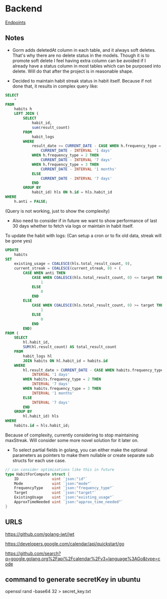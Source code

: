 # Backend

[Endpoints](https://galactic-escape-804413.postman.co/workspace/Stumble~8b18c535-4c33-4445-9f41-3fd645691d7d/collection/20124508-30a6e9dc-c460-473e-a0c3-e2fc2c5e066d?action=share&creator=20124508&active-environment=26183107-3fa6a988-04b0-403c-8575-7ec046deff9c)

## Notes

- Gorm adds deletedAt column in each table, and it always soft deletes. That's why there are no delete status in the models. Though it is to promote soft delete I feel having extra column can be avoided if I already have a status column in most tables which can be purposed into delete. Will do that after the project is in reasonable shape.


- Decided to maintain habit streak status in habit itself. Because if not done that, it results in complex query like:
```sql
SELECT
	*
FROM
	habits h
	LEFT JOIN (
		SELECT
			habit_id,
			sum(result_count)
		FROM
			habit_logs
		WHERE
			result_date >= CURRENT_DATE - CASE WHEN h.frequency_type = 1 THEN
				CURRENT_DATE - INTERVAL '1 days'
			WHEN h.frequency_type = 2 THEN
				CURRENT_DATE - INTERVAL '7 days'
			WHEN h.frequency_type = 3 THEN
				CURRENT_DATE - INTERVAL '1 months'
			ELSE
				CURRENT_DATE - INTERVAL '7 days'
			END
		GROUP BY
			habit_id) hls ON h.id = hls.habit_id
WHERE
	h.anti = FALSE;
```
(Query is not working, just to show the complexity)

- Also need to consider if in future we want to show performance of last 30 days whether to fetch via logs or maintain in habit itself.

To update the habit with logs:
(Can setup a cron or to fix old data, streak will be gone yes)

```sql
UPDATE
	habits
SET
	existing_usage = COALESCE(hls.total_result_count, 0),
	current_streak = COALESCE(current_streak, 0) + (
		CASE WHEN anti THEN
			CASE WHEN COALESCE(hls.total_result_count, 0) <= target THEN
				1
			ELSE
				0
			END
		ELSE
			CASE WHEN COALESCE(hls.total_result_count, 0) >= target THEN
				1
			ELSE
				0
			END
		END)
FROM (
	SELECT
		hl.habit_id,
		SUM(hl.result_count) AS total_result_count
	FROM
		habit_logs hl
		JOIN habits ON hl.habit_id = habits.id
	WHERE
		hl.result_date > CURRENT_DATE - CASE WHEN habits.frequency_type = 1 THEN
			INTERVAL '1 days'
		WHEN habits.frequency_type = 2 THEN
			INTERVAL '7 days'
		WHEN habits.frequency_type = 3 THEN
			INTERVAL '1 months'
		ELSE
			INTERVAL '7 days'
		END
	GROUP BY
		hl.habit_id) hls
WHERE
	habits.id = hls.habit_id;
```

Because of complexity, currently considering to stop maintaining maxStreak. Will consider some more novel solution for it later on.

- To select partial fields in golang, you can either make the optional parameters as pointers to make them nullable or create separate sub structs for each use case.
```go
// can consider optimizations like this in future
type HabitForCompute struct {
	ID               uint `json:"id"`
	Mode             uint `json:"mode"`
	FrequencyType    uint `json:"frequency_type"`
	Target           uint `json:"target"`
	ExistingUsage    uint `json:"existing_usage"`
	ApproxTimeNeeded uint `json:"approx_time_needed"`
}
```

## URLS

https://github.com/golang-jwt/jwt

https://developers.google.com/calendar/api/quickstart/go

https://github.com/search?q=google.golang.org%2Fapi%2Fcalendar%2Fv3+language%3AGo&type=code

## command to generate secretKey in ubuntu

openssl rand -base64 32 > secret_key.txt

